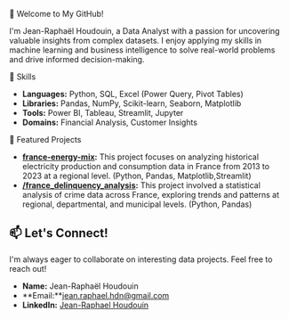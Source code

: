 👋 Welcome to My GitHub!

I'm Jean-Raphaël Houdouin, a Data Analyst with a passion for uncovering valuable insights from complex datasets. I enjoy applying my skills in machine learning and business intelligence to solve real-world problems and drive informed decision-making.

🔧 Skills

* **Languages:** Python, SQL, Excel (Power Query, Pivot Tables)
* **Libraries:** Pandas, NumPy, Scikit-learn, Seaborn, Matplotlib
* **Tools:** Power BI, Tableau, Streamlit, Jupyter
* **Domains:** Financial Analysis, Customer Insights

💼 Featured Projects

* **[france-energy-mix](https://github.com/rhoudouin/france-energy-mix):**  This project focuses on analyzing historical electricity production and consumption data in France from 2013 to 2023 at a regional level. (Python, Pandas, Matplotlib,Streamlit)
* **[/france_delinquency_analysis](https://github.com/rhoudouin/france_delinquency_analysis):** This project involved a statistical analysis of crime data across France, exploring trends and patterns at regional, departmental, and municipal levels. (Python, Pandas)

## 📫 Let's Connect!

I'm always eager to collaborate on interesting data projects. Feel free to reach out!

* **Name:** Jean-Raphaël Houdouin
* **Email:**jean.raphael.hdn@gmail.com
* **LinkedIn:** [Jean-Raphael Houdouin]([(https://www.linkedin.com/in/jeanraphaelhoudouin))
